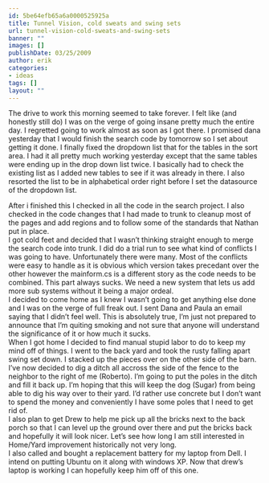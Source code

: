 ```yaml
---
id: 5be64efb65a6a0000525925a
title: Tunnel Vision, cold sweats and swing sets
url: tunnel-vision-cold-sweats-and-swing-sets
banner: ""
images: []
publishDate: 03/25/2009
author: erik
categories:
- ideas
tags: []
layout: ""
---
```

The drive to work this morning seemed to take forever. I felt like (and honestly still do) I was on the verge of going insane pretty much the entire day. I regretted going to work almost as soon as I got there. I promised dana yesterday that I would finish the search code by tomorrow so I set about getting it done. I finally fixed the dropdown list that for the tables in the sort area. I had it all pretty much working yesterday except that the same tables were ending up in the drop down list twice. I basically had to check the existing list as I added new tables to see if it was already in there. I also resorted the list to be in alphabetical order right before I set the datasource of the dropdown list.

<div>
  After i finished this I checked in all the code in the search project. I also checked in the code changes that I had made to trunk to cleanup most of the pages and add regions and to follow some of the standards that Nathan put in place.
</div>

<div>
</div>

<div>
  I got cold feet and decided that I wasn&#8217;t thinking straight enough to merge the search code into trunk. I did do a trial run to see what kind of conflicts I was going to have. Unfortunately there were many. Most of the conflicts were easy to handle as it is obvious which version takes precedant over the other however the mainform.cs is a different story as the code needs to be combined. This part always sucks. We need a new system that lets us add more sub systems without it being a major ordeal.
</div>

<div>
</div>

<div>
  I decided to come home as I knew I wasn&#8217;t going to get anything else done and I was on the verge of full freak out. I sent Dana and Paula an email saying that I didn&#8217;t feel well. This is absolutely true, I&#8217;m just not prepared to announce that I&#8217;m quiting smoking and not sure that anyone will understand the significance of it or how much it sucks.
</div>

<div>
</div>

<div>
  When I got home I decided to find manual stupid labor to do to keep my mind off of things. I went to the back yard and took the rusty falling apart swing set down. I stacked up the pieces over on the other side of the barn. I&#8217;ve now decided to dig a ditch all accross the side of the fence to the neighbor to the right of me (Roberto). I&#8217;m going to put the poles in the ditch and fill it back up. I&#8217;m hoping that this will keep the dog (Sugar) from being able to dig his way over to their yard. I&#8217;d rather use concrete but I don&#8217;t want to spend the money and conveniently I have some poles that I need to get rid of.
</div>

<div>
</div>

<div>
  I also plan to get Drew to help me pick up all the bricks next to the back porch so that I can level up the ground over there and put the bricks back and hopefully it will look nicer. Let&#8217;s see how long I am still interested in Home/Yard improvement historically not very long.
</div>

<div>
</div>

<div>
  I also called and bought a replacement battery for my laptop from Dell. I intend on putting Ubuntu on it along with windows XP. Now that drew&#8217;s laptop is working I can hopefully keep him off of this one.
</div>